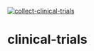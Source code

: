 [![collect-clinical-trials](https://github.com/HDRUK/clinical-trials/actions/workflows/collect-clinical-trials.yml/badge.svg)](https://github.com/HDRUK/clinical-trials/actions/workflows/collect-clinical-trials.yml)

# clinical-trials

